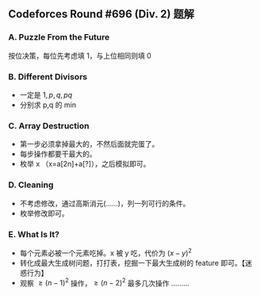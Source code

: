 ## Codeforces Round #696 (Div. 2) 题解

### A. Puzzle From the Future

按位决策，每位先考虑填 1，与上位相同则填 0

### B. Different Divisors

* 一定是 $1,p,q,pq$
* 分别求 p,q 的 min

### C. Array Destruction

* 第一步必须拿掉最大的，不然后面就完蛋了。
* 每步操作都要干最大的。
* 枚举 x （x=a[2n]+a[?]），之后模拟即可。

### D. Cleaning

* 不考虑修改，通过高斯消元(......)，列一列可行的条件。
* 枚举修改即可。

### E. What Is It?

* 每个元素必被一个元素吃掉。x 被 y 吃，代价为 $(x-y)^2$
* 转化成最大生成树问题，打打表，挖掘一下最大生成树的 feature 即可。【迷惑行为】
* 观察 $\geq (n-1)^2$ 操作，$\geq (n-2)^2$ 最多几次操作 .........


